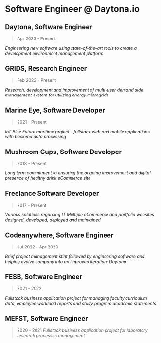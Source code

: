 # Software Engineer @ Daytona.io

## Daytona, Software Engineer

> Apr 2023 - Present

*Engineering new software using state-of-the-art tools to create a development environment management platform*



## GRIDS, Research Engineer

> Feb 2023 - Present

*Research, development and improvement of multi-user demand side management system for utilizing energy microgrids*



## Marine Eye, Software Developer

> 2021 - Present

*IoT Blue Future maritime project - fullstack web and mobile applications with backend data processing*



## Mushroom Cups, Software Developer

> 2018 - Present

*Long term commitment to ensuring the ongoing improvement and digital presence of healthy drink eCommerce site*



## Freelance Software Developer

> 2017 - Present

*Various solutions regarding IT
Multiple eCommerce and portfolio websites designed, developed, deployed and maintained*



## Codeanywhere, Software Engineer

> Jul 2022 - Apr 2023

*Brief project management stint followed by engineering software and helping evolve company into an improved iteration: Daytona*



## FESB, Software Engineer

> 2021 - 2022

*Fullstack business application project for managing faculty curriculum data, employee workload reports and study program academic statements*



## MEFST, Software Engineer

> 2020 - 2021
*Fullstack business application project for laboratory research processes management*

